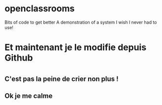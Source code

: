 # openclassrooms
Bits of code to get better 
A demonstration of a system I wish I never had to use! 

<h1> Et maintenant je le modifie depuis Github <h1>
<h2 class="criePas"> C'est pas la peine de crier non plus ! <h2>
<h2> Ok je me calme <h2>

